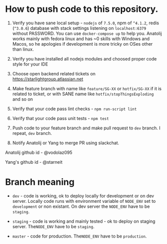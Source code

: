 How to push code to this repository.
======================
1. Verify you have sane local setup - `nodejs` of `7.5.0`, npm of `^4.1.2`, redis (`^3.0.6`) database with stack 
settings listening on `localhost:6379` without PASSWORD. You can use `docker-compose up` to help you. 
Anatolij works mainly with fedora linux and has ~0 skills with Windows and Macos, so he apologies if development
is more tricky on OSes other than linux.

2. Verify you have installed all nodejs modules and choosed proper code style for your IDE

3. Choose open backend related tickets on https://starlightgroup.atlassian.net

4. Make feature branch with name like `feature/SG-XX` or `hotfix/SG-XX` if it is related to ticket, or
with SANE name like `hotfix/stopThingsExploding` and so on

5. Verify that your code pass lint checks - `npm run-script lint`

6. Verify that your code pass unit tests - `npm test`

7. Push code to your feature branch and make pull request to `dev` branch. I repeat, `dev` branch.

8. Notify Anatolij or Yang to merge PR using slackchat.

Anatolij github id - @vodolaz095

Yang's github id - @starneit


Branch meaning
====================

- `dev` - code is working, ok to deploy locally for development or on dev server.
Locally code runs with environment variable of `NODE_ENV` set to `development` or non existant.
On dev server the `NODE_ENV` have to be `staging`.

- `staging` - code is working and mainly tested - ok to deploy on staging server. The`NODE_ENV` have to be `staging`.


- `master` - code for production.  The`NODE_ENV` have to be `production`.